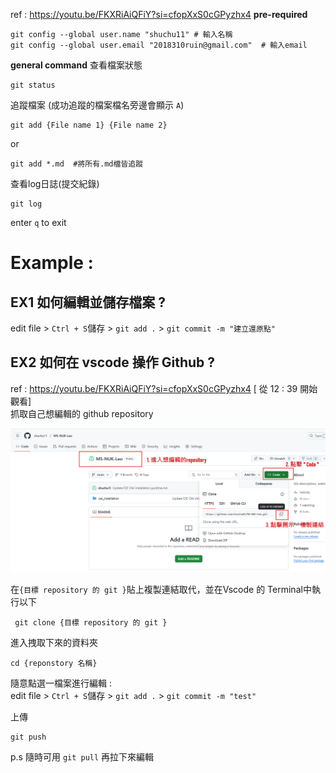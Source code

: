 ref : https://youtu.be/FKXRiAiQFiY?si=cfopXxS0cGPyzhx4
**pre-required**
```
git config --global user.name "shuchu11" # 輸入名稱
git config --global user.email "2018310ruin@gmail.com"  # 輸入email
```
**general command**
查看檔案狀態
```
git status
```

追蹤檔案 (成功追蹤的檔案檔名旁邊會顯示 `A`) 
```
git add {File name 1} {File name 2}
```
or
```
git add *.md  #將所有.md檔皆追蹤
```
查看log日誌(提交紀錄)
```
git log
```
enter `q` to exit


# Example :
## EX1 如何編輯並儲存檔案 ?
edit file > `Ctrl + S`儲存 > `git add .` > `git commit -m "建立還原點"`
## EX2 如何在 vscode 操作 Github ?  
ref : https://youtu.be/FKXRiAiQFiY?si=cfopXxS0cGPyzhx4     [ 從 12 : 39 開始觀看]\
抓取自己想編輯的 github repository

![alt text](<螢幕擷取畫面 2025-06-25 122856.png>)

在`{目標 repository 的 git }`貼上複製連結取代，並在Vscode 的 Terminal中執行以下
```
 git clone {目標 repository 的 git } 
```
進入拽取下來的資料夾
```
cd {reponstory 名稱}
```

隨意點選一檔案進行編輯 :\
edit file > `Ctrl + S`儲存 > `git add .` > `git commit -m "test"`

上傳
```
git push
```

p.s 隨時可用 `git pull` 再拉下來編輯
